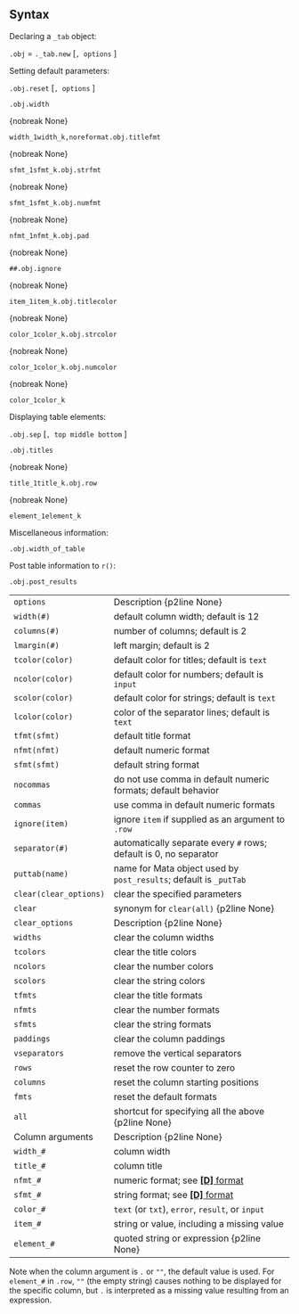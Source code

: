 ## Syntax

Declaring a `_tab` object:

`.obj` = `._tab.new` \[`, options` \]

Setting default parameters:

`.obj.reset` \[`, options` \]

`.obj.width`

{nobreak None}

`width_1width_k,noreformat.obj.titlefmt`

{nobreak None}

`sfmt_1sfmt_k.obj.strfmt`

{nobreak None}

`sfmt_1sfmt_k.obj.numfmt`

{nobreak None}

`nfmt_1nfmt_k.obj.pad`

{nobreak None}

`##.obj.ignore`

{nobreak None}

`item_1item_k.obj.titlecolor`

{nobreak None}

`color_1color_k.obj.strcolor`

{nobreak None}

`color_1color_k.obj.numcolor`

{nobreak None}

`color_1color_k`

Displaying table elements:

`.obj.sep` \[`, top middle bottom` \]

`.obj.titles`

{nobreak None}

`title_1title_k.obj.row`

{nobreak None}

`element_1element_k`

Miscellaneous information:

`.obj.width_of_table`

Post table information to `r()`:

`.obj.post_results`

|                        |                                                                                                                    |
|------------------------|--------------------------------------------------------------------------------------------------------------------|
| `options`              | Description {p2line None}                                                                                          |
| `width(#)`             | default column width; default is 12                                                                                |
| `columns(#)`           | number of columns; default is 2                                                                                    |
| `lmargin(#)`           | left margin; default is 2                                                                                          |
| `tcolor(color)`        | default color for titles; default is `text`                                                                        |
| `ncolor(color)`        | default color for numbers; default is `input`                                                                      |
| `scolor(color)`        | default color for strings; default is `text`                                                                       |
| `lcolor(color)`        | color of the separator lines; default is `text`                                                                    |
| `tfmt(sfmt)`           | default title format                                                                                               |
| `nfmt(nfmt)`           | default numeric format                                                                                             |
| `sfmt(sfmt)`           | default string format                                                                                              |
| `nocommas`             | do not use comma in default numeric formats; default behavior                                                      |
| `commas`               | use comma in default numeric formats                                                                               |
| `ignore(item)`         | ignore `item` if supplied as an argument to `.row`                                                                 |
| `separator(#)`         | automatically separate every `#` rows; default is 0, no separator                                                  |
| `puttab(name)`         | name for Mata object used by `post_results`; default is `_putTab`                                                  |
| `clear(clear_options)` | clear the specified parameters                                                                                     |
| `clear`                | synonym for `clear(all)` {p2line None}                                                                             |
| `clear_options`        | Description {p2line None}                                                                                          |
| `widths`               | clear the column widths                                                                                            |
| `tcolors`              | clear the title colors                                                                                             |
| `ncolors`              | clear the number colors                                                                                            |
| `scolors`              | clear the string colors                                                                                            |
| `tfmts`                | clear the title formats                                                                                            |
| `nfmts`                | clear the number formats                                                                                           |
| `sfmts`                | clear the string formats                                                                                           |
| `paddings`             | clear the column paddings                                                                                          |
| `vseparators`          | remove the vertical separators                                                                                     |
| `rows`                 | reset the row counter to zero                                                                                      |
| `columns`              | reset the column starting positions                                                                                |
| `fmts`                 | reset the default formats                                                                                          |
| `all`                  | shortcut for specifying all the above {p2line None}                                                                |
| Column arguments       | Description {p2line None}                                                                                          |
| `width_#`              | column width                                                                                                       |
| `title_#`              | column title                                                                                                       |
| `nfmt_#`               | numeric format; see [<strong>[D]</strong> format](http://www.stata.com/help.cgi?format) |
| `sfmt_#`               | string format; see [<strong>[D]</strong> format](http://www.stata.com/help.cgi?format)  |
| `color_#`              | `text` (or `txt`), `error`, `result`, or `input`                                                                   |
| `item_#`               | string or value, including a missing value                                                                         |
| `element_#`            | quoted string or expression {p2line None}                                                                          |

Note when the column argument is `.` or `""`, the default value is used.
For `element_#` in `.row`, `""` (the empty string) causes nothing to be
displayed for the specific column, but `.` is interpreted as a missing
value resulting from an expression.

